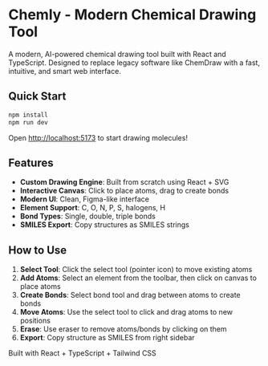 # Chemly - Modern Chemical Drawing Tool

A modern, AI-powered chemical drawing tool built with React and TypeScript. Designed to replace legacy software like ChemDraw with a fast, intuitive, and smart web interface.

## Quick Start

```bash
npm install
npm run dev
```

Open [http://localhost:5173](http://localhost:5173) to start drawing molecules!

## Features

- **Custom Drawing Engine**: Built from scratch using React + SVG
- **Interactive Canvas**: Click to place atoms, drag to create bonds  
- **Modern UI**: Clean, Figma-like interface
- **Element Support**: C, O, N, P, S, halogens, H
- **Bond Types**: Single, double, triple bonds
- **SMILES Export**: Copy structures as SMILES strings

## How to Use

1. **Select Tool**: Click the select tool (pointer icon) to move existing atoms
2. **Add Atoms**: Select an element from the toolbar, then click on canvas to place atoms
3. **Create Bonds**: Select bond tool and drag between atoms to create bonds
4. **Move Atoms**: Use the select tool to click and drag atoms to new positions
5. **Erase**: Use eraser to remove atoms/bonds by clicking on them
6. **Export**: Copy structure as SMILES from right sidebar

Built with React + TypeScript + Tailwind CSS
